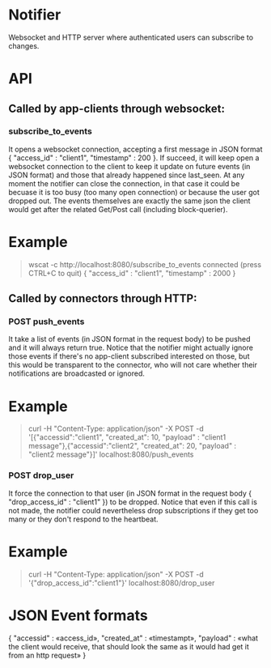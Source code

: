 # Notifier

Websocket and HTTP server where authenticated users can subscribe to changes.

# API

## Called by app-clients through websocket:

### subscribe_to_events

It opens a websocket connection, accepting a first message in JSON format { "access\_id" : "client1", "timestamp" : 200 }. If succeed, it will keep  open a websocket connection to the client to keep it update on future events (in JSON format) and those that already happened since last_seen. At any moment the notifier can close the connection, in that case it could be becuase it is too busy (too many open connection) or because the user got dropped out. The events themselves are exactly the same json the client would get after the related Get/Post call (including block-querier).

# Example

> wscat -c http://localhost:8080/subscribe_to_events
> connected (press CTRL+C to quit)
> { "access_id" : "client1", "timestamp" : 2000 }
> 

## Called by connectors through HTTP:

### POST push_events

It take a list of events (in JSON format in the request body) to be pushed and it will always return true. Notice that the notifier might actually ignore those events if there's no app-client subscribed interested on those, but this would be transparent to the connector, who will not care whether their notifications are broadcasted or ignored.

# Example

> curl -H "Content-Type: application/json" -X POST -d '[{"accessid":"client1", "created_at": 10, "payload" : "client1 message"},{"accessid":"client2", "created_at": 20, "payload" : "client2 message"}]' localhost:8080/push_events


###  POST drop_user

It force the connection to that user (in JSON format in the request body { "drop\_access\_id" : "client1" }) to be dropped. Notice that even if this call is not made, the notifier could nevertheless drop subscriptions if they get too many or they don't respond to the heartbeat.

# Example

> curl -H "Content-Type: application/json" -X POST -d '{"drop_access_id":"client1"}' localhost:8080/drop_user

# JSON Event formats

{ "accessid" : «access_id», 
  "created\_at" : «timestampt», 
  "payload" : «what the client would receive, that should look the same as it would had get it from an http request»
}

